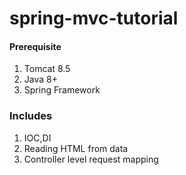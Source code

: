 # spring-mvc-tutorial
#### Prerequisite
 
 1. Tomcat 8.5
 1. Java 8+
 1. Spring Framework
 
### Includes
 1. IOC,DI
 1. Reading HTML from data
 1. Controller level request mapping
